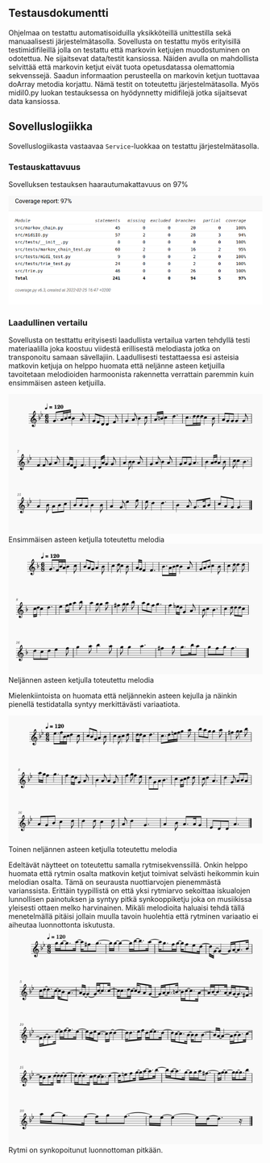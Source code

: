 ## Testausdokumentti

Ohjelmaa on testattu automatisoiduilla yksikköteillä unittestilla sekä manuaalisesti järjestelmätasolla. Sovellusta on testattu myös erityisillä testimidifileillä jolla on testattu että markovin ketjujen muodostuminen on odotettua. Ne sijaitsevat data/testit kansiossa. Näiden avulla on mahdollista selvittää että markovin ketjut eivät tuota opetusdatassa olemattomia sekvenssejä. Saadun informaation perusteella on markovin ketjun tuottavaa doArray metodia korjattu. Nämä testit on toteutettu järjestelmätasolla. Myös midiI0.py luokan testauksessa on hyödynnetty midifilejä jotka sijaitsevat data kansiossa.



## Sovelluslogiikka

Sovelluslogiikasta vastaavaa `Service`-luokkaa on testattu järjestelmätasolla.


### Testauskattavuus

Sovelluksen testauksen haarautumakattavuus on 97%

![](./kuvat/testikattavuus.png)

### Laadullinen vertailu
Sovellusta on testtattu erityisesti laadullista vertailua varten tehdyllä testi materiaalilla joka koostuu viidestä erillisestä melodiasta jotka on transponoitu samaan sävellajiin. Laadullisesti testattaessa esi asteisia matkovin ketjuja on helppo huomata että neljänne asteen ketjuilla tavoitetaan melodioiden harmoonista rakennetta verrattain paremmin kuin ensimmäisen asteen ketjuilla.

![](./kuvat/1-aste.png)
Ensimmäisen asteen ketjulla toteutettu melodia
![](./kuvat/4-aste1.png)
Neljännen asteen ketjulla toteutettu melodia

Mielenkiintoista on huomata että neljännekin asteen kejulla ja näinkin pienellä testidatalla syntyy merkittävästi variaatiota.

![](./kuvat/4-aste2.png)
Toinen neljännen asteen ketjulla toteutettu melodia

Edeltävät näytteet on toteutettu samalla rytmisekvenssillä. Onkin helppo huomata että rytmin osalta matkovin ketjut toimivat selvästi heikommin kuin melodian osalta. Tämä on seurausta nuottiarvojen pienemmästä varianssista. Erittäin tyypillistä on että yksi rytmiarvo sekoittaa iskualojen lunnollisen painotuksen ja syntyy pitkä synkooppiketju joka on musiikissa yleisesti ottaen melko harvinainen. Mikäli melodioita haluaisi tehdä tällä menetelmällä pitäisi jollain muulla tavoin huolehtia että rytminen variaatio ei aiheutaa luonnottonta iskutusta.
![](./kuvat/4-aste-free-rythm.png)
Rytmi on synkopoitunut luonnottoman pitkään.



